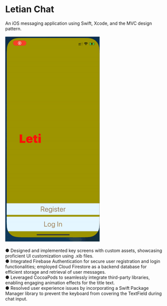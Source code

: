 # Letian Chat
An iOS messaging application using Swift, Xcode, and the MVC design pattern.\
\
![alt text](https://github.com/letianqin123/letianchat/blob/main/demo.gif)
\
\
● Designed and implemented key screens with custom assets, showcasing proficient UI customization using .xib files.\
● Integrated Firebase Authentication for secure user registration and login functionalities; employed Cloud Firestore as a
backend database for efficient storage and retrieval of user messages.\
● Leveraged CocoaPods to seamlessly integrate third-party libraries, enabling engaging animation effects for the title text.\
● Resolved user experience issues by incorporating a Swift Package Manager library to prevent the keyboard from
covering the TextField during chat input.
